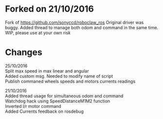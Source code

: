 # Forked on 21/10/2016
Fork of https://github.com/sonyccd/roboclaw_ros
Original driver was buggy.
Added thread to manage both odom and command in the same time. 
WIP, please use at your own risk

# Changes
25/10/2016  
Split max speed in max linear and angular  
Added custom msg. Needed to modify name of script  
Publish commaned wheels speeds and motors currents readings  

21/10/2016  
Added thread usage for simultaneous odom and command  
Watchdog hack using SpeedDistanceM1M2 function   
Inverted l/r motor command  
Added Currents feedback on rosdebug  

